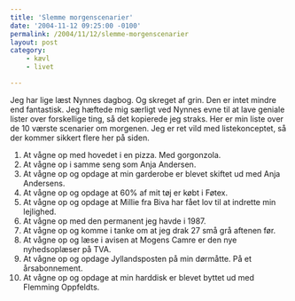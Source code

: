 ```yaml
---
title: 'Slemme morgenscenarier'
date: '2004-11-12 09:25:00 -0100'
permalink: /2004/11/12/slemme-morgenscenarier
layout: post
category:
    - kævl
    - livet

---
```

Jeg har lige læst Nynnes dagbog. Og skreget af grin. Den er intet mindre end fantastisk. Jeg hæftede mig særligt ved Nynnes evne til at lave geniale lister over forskellige ting, så det kopierede jeg straks. Her er min liste over de 10 værste scenarier om morgenen. Jeg er ret vild med listekonceptet, så der kommer sikkert flere her på siden.


1. At vågne op med hovedet i en pizza. Med gorgonzola.
2. At vågne op i samme seng som Anja Andersen.
3. At vågne op og opdage at min garderobe er blevet skiftet ud med Anja Andersens.
4. At vågne op og opdage at 60% af mit tøj er købt i Føtex.
5. At vågne op og opdage at Millie fra Biva har fået lov til at indrette min lejlighed.
6. At vågne op med den permanent jeg havde i 1987.
7. At vågne op og komme i tanke om at jeg drak 27 små grå aftenen før.
8. At vågne op og læse i avisen at Mogens Camre er den nye nyhedsoplæser på TVA.
9. At vågne op og opdage Jyllandsposten på min dørmåtte. På et årsabonnement.
10. At vågne op og opdage at min harddisk er blevet byttet ud med Flemming Oppfeldts.
